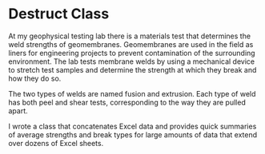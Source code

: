 # Destruct Class

At my geophysical testing lab there is a materials test that determines the weld strengths of geomembranes. Geomembranes are 
used in the field as liners for engineering projects to prevent contamination of the surrounding environment. The lab tests 
membrane welds by using a mechanical device to stretch test samples and determine the strength at which
they break and how they do so. 

The two types of welds are named fusion and extrusion. Each type of weld has both peel and shear tests, corresponding to
the way they are pulled apart.

I wrote a class that concatenates Excel data and provides quick summaries of average strengths and break types for 
large amounts of data that extend over dozens of Excel sheets. 